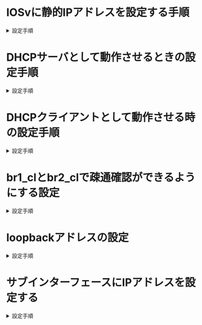 # IOSvに静的IPアドレスを設定する手順
<details>
   <summary>設定手順</summary>
   
   1. 特権モードに移行
      <details open>
         <summary>コード</summary> 
      
          enable

      `en` と入力しても特権モードに移行することができます。
      </details>
      
   1. グローバルコンフィグレーションモードに移行
      <details open>
         <summary>コード</summary> 
      
          configure terminal

      `conf t`と入力してもグローバルコンフィグレーションモードに移行することができます。
      </details>
      
   1. 対象のインタフェースを指定  
      例：GigabitEthernet0/0 を使う場合
      <details open>
         <summary>コード</summary> 
      
          interface GigabitEthernet0/0

      `int g0/0`と入力しても対象のインターフェースを指定することができます。
      </details>
      
   1. IPアドレスとサブネットマスクを設定  
      例：192.168.1.1/24 を設定する場合
      <details open>
         <summary>コード</summary> 
      
          ip address 192.168.1.1 255.255.255.0
      
      </details>
   1. インタフェースを有効化
      <details open>
         <summary>コード</summary> 
      
          no shutdown
      
      </details>

   1. IPアドレスを設定できたか確認
      <details open>
         <summary>コード</summary>
      
          show ip interface brief

      `show ip int brief`でもIPアドレスの確認ができます。
      </details>

</details>

# DHCPサーバとして動作させるときの設定手順
<details>
   <summary>設定手順</summary>
   
   1. DHCPプールの設定
      <details open>
         <summary>コード</summary>
   
          conf t
          ip dhcp pool MYPOOL
          network 130.130.130.0 255.255.255.0
          default-router 130.130.130.254

      コンフィグレーションモードで設定を行います。  
      `MYPOOL`という名前にしていますが、任意の名前で大丈夫なのでわかりやすい名前にすると良いです。  
      今回は`130.130.130.0/24`の配布するIPアドレスとして設定をしています。  
      デフォルトルートは`default-router 130.130.130.254`で設定を行っています。  
      </details>

   1. DHCPで配布しないIPアドレス（静的IP用）の設定
      <details open>
         <summary>コード</summary>
         
          ip dhcp excluded-address 130.130.130.1 130.130.130.10
          ip dhcp excluded-address 130.130.130.254

      1行目に関しては任意ですが、同一ネットワーク内でIPアドレスが重複する可能性をなくすために、配布しない範囲をあらかじめ決めておくと良いです。  
      2行目に関してはデフォルトルートとして使用しているIPアドレスのため、配布しないようにします。
      </details>      

   1. DHCPサーバ側（IPリース状況）の確認
      <details open>
         <summary>コード</summary>

          show ip dhcp binding
      
      </details>
   
</details>

# DHCPクライアントとして動作させる時の設定手順
<details>
   <summary>設定手順</summary>

   1. DHCPクライアントとして設定する
      <details open>
         <summary>コード</summary>
         
          conf t
          interface GigabitEthernet0/0
          ip address dhcp
          no shutdown

      コンフィグレーションモードで設定を行います。  
      インターフェースはIPアドレスをDHCPで設定したいものを指定します。  
      必ず`no shutdown`をするようにしてください。
      </details>

   1. クライアント側（IP取得確認）の確認
      <details open>
         <summary>コード</summary>
         
          show ip int brief
          show ip route
      
      </details>
      
</details>

# br1_clとbr2_clで疎通確認ができるようにする設定
<details>
   <summary>設定手順</summary>

   1. br1の設定
      <details open>
         <summary>コード</summary>
      
          ip route 10.1.0.0 255.255.255.0 130.130.130.11
      
      130.130.130.11の部分はDHCPによって取得するため ` show ip int brief `でIPアドレスを確認して、環境にあったものを指定してください。
      </details>
      
   1. br2の設定
      <details open>
         <summary>コード</summary>
      
          ip route 10.2.0.0 255.255.255.0 130.130.130.12

      130.130.130.12の部分はDHCPによって取得するため ` show ip int brief `でIPアドレスを確認して、環境にあったものを指定してください。
      </details>
            
</details>

# loopbackアドレスの設定
<details>
   <summary>設定手順</summary>

   1. loopback0 に設定するとき
      <pre>
      interface <インターフェース名>
       ip address <プライマリIPアドレス> <サブネットマスク>
      </pre>
   1. セカンダリアドレスを設定するとき
      <pre>
      interface <インターフェース名>
       ip address <セカンダリIPアドレス> <サブネットマスク> secondary
      </pre>
</details>

# サブインターフェースにIPアドレスを設定する
<details>
   <summary>設定手順</summary>

   <pre>
   interface GigabitEthernet0/2.98
    encapsulation dot1Q 98
    ip address 172.17.0.22 255.255.255.252
   </pre>
</details>
